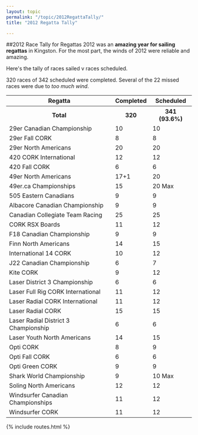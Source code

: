 ```yaml
---
layout: topic
permalink: "/topic/2012RegattaTally/"
title: "2012 Regatta Tally"

---
```


##2012 Race Tally for Regattas
2012 was an **amazing year for sailing regattas** in Kingston.  For the most part, the winds of 2012 were reliable and amazing.

Here's the tally of races sailed v races scheduled.

320 races of 342 scheduled were completed. Several of the 22 missed races were due to <em>too much wind</em>.

<table>
<tr><th>Regatta</th><th> Completed </th><th> Scheduled </th></tr>
<tr><th>Total </th><th> 320 </th><th> 341 (93.6%)</th></tr>
<tr><td>29er Canadian Championship</td><td> 10 </td><td> 10 </td></tr>
<tr><td>29er Fall CORK</td><td> 8 </td><td> 8 </td></tr>
<tr><td>29er North Americans</td><td> 20 </td><td> 20 </td></tr>
<tr><td>420 CORK International</td><td> 12 </td><td> 12 </td></tr>
<tr><td>420 Fall CORK</td><td> 6 </td><td> 6  </td></tr>
<tr><td>49er North Americans</td><td> 17+1 </td><td> 20 </td></tr>
<tr><td>49er.ca Championships</td><td> 15 </td><td> 20 Max </td></tr>
<tr><td>505 Eastern Canadians</td><td> 9 </td><td> 9 </td></tr>
<tr><td>Albacore Canadian Championship</td><td> 9 </td><td> 9 </td></tr>
<tr><td>Canadian Collegiate Team Racing</td><td> 25 </td><td> 25 </td></tr>
<tr><td>CORK RSX Boards</td><td> 11 </td><td> 12 </td></tr>
<tr><td>F18 Canadian Championship</td><td> 9 </td><td> 9 </td></tr>
<tr><td>Finn North Americans</td><td> 14 </td><td> 15 </td></tr>
<tr><td>International 14 CORK</td><td> 10 </td><td> 12 </td></tr>
<tr><td>J22 Canadian Championship</td><td> 6 </td><td> 7 </td></tr>
<tr><td>Kite CORK</td><td> 9 </td><td> 12 </td></tr>
<tr><td>Laser District 3 Championship</td><td> 6 </td><td> 6 </td></tr>
<tr><td>Laser Full Rig CORK International</td><td> 11 </td><td> 12 </td></tr>
<tr><td>Laser Radial CORK International</td><td> 11 </td><td> 12 </td></tr>
<tr><td>Laser Radial CORK</td><td> 15 </td><td> 15 </td></tr>
<tr><td>Laser Radial District 3 Championship</td><td> 6 </td><td> 6 </td></tr>
<tr><td>Laser Youth North Americans</td><td> 14 </td><td> 15 </td></tr>
<tr><td>Opti CORK</td><td> 8 </td><td> 9 </td></tr>
<tr><td>Opti Fall CORK</td><td> 6 </td><td> 6 </td></tr>
<tr><td>Opti Green CORK</td><td> 9 </td><td> 9 </td></tr>
<tr><td>Shark World Championship</td><td> 9 </td><td>10 Max</td></tr>
<tr><td>Soling North Americans</td><td> 12 </td><td> 12 </td></tr>
<tr><td>Windsurfer Canadian Championships</td><td> 11 </td><td> 12 </td></tr>
<tr><td>Windsurfer CORK</td><td> 11 </td><td> 12 </td></tr>

</table>

{% include routes.html %}
